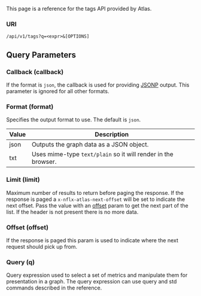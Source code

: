 This page is a reference for the tags API provided by Atlas.

### URI

`/api/v1/tags?q=<expr>&[OPTIONS]`

## Query Parameters

### Callback (callback)

If the format is `json`, the callback is used for providing
[JSONP](http://en.wikipedia.org/wiki/JSONP) output. This parameter is
ignored for all other formats.

### Format (format)

Specifies the output format to use. The default is `json`.

|Value|Description|
|-----|-----------|
|json | Outputs the graph data as a JSON object.|
|txt | Uses mime-type <code>text/plain</code> so it will render in the browser.|

### Limit (limit)

Maximum number of results to return before paging the response. If the response is paged 
a `x-nflx-atlas-next-offset` will be set to indicate the next offset. Pass the value with an 
[offset](#offset) param to get the next part of the list. If the header is not present 
there is no more data.

### Offset (offset)

If the response is paged this param is used to indicate where the next request should pick up from.

### Query (q)

Query expression used to select a set of metrics and manipulate them for
presentation in a graph. The query expression can use query
and std commands described in the reference. 

